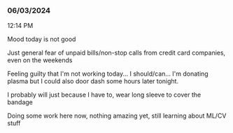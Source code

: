### 06/03/2024

12:14 PM

Mood today is not good

Just general fear of unpaid bills/non-stop calls from credit card companies, even on the weekends

Feeling guilty that I'm not working today... I should/can... I'm donating plasma but I could also door dash some hours later tonight.

I probably will just because I have to, wear long sleeve to cover the bandage

Doing some work here now, nothing amazing yet, still learning about ML/CV stuff

